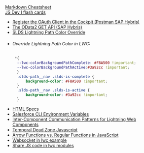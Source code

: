 [Markdown Cheatsheet](https://wordpress.com/support/markdown-quick-reference/)    
[JS Dev I flash cards](https://quizlet.com/542952542/flashcards)  
* [Register the OAuth Client in the Cockpit (Postman SAP Hybris)](https://help.sap.com/docs/CP_FORMS_BY_ADOBE/6d3eac5a9e3144a7b43932a1078c7628/8c810a5b065348f280b981428e6d1087.html?locale=en-US)  
* [The OData2 GET API (SAP Hybris)](https://help.sap.com/docs/SAP_COMMERCE/50c996852b32456c96d3161a95544cdb/23fe5af8c26e473994ddf3e2d6f4b2f8.html?version=1808&locale=en-US)  
* [SLDS Lightning Path Color Override](https://salesforce.stackexchange.com/questions/252762/how-to-change-colour-of-path)  
* ###### Override Lightning Path Color in LWC: ######
  ```css
   *{
    --lwc-colorBackgroundPathComplete: #F8A500 !important;
    --lwc-colorBackgroundPathActive:#3a92cc !important;
    }
    .slds-path__nav .slds-is-complete {
        background-color: #F8A500 !important;
    }
    .slds-path__nav .slds-is-active {
        background-color: #3a92cc !important;
    }
  ```
* [HTML Specs](https://html.spec.whatwg.org/) 
* [Salesforce CLI Environment Variables](https://developer.salesforce.com/docs/atlas.en-us.sfdx_setup.meta/sfdx_setup/sfdx_dev_cli_env_variables.htm)   
* [Inter-Component Communication Patterns for Lightning Web Components](https://developer.salesforce.com/blogs/2021/05/inter-component-communication-patterns-for-lightning-web-components)  
* [Temporal Dead Zone Javascript](https://www.freecodecamp.org/news/what-is-the-temporal-dead-zone/)  
* [Arrow Functions vs. Regular Functions in JavaScript](https://blog.bitsrc.io/arrow-functions-vs-regular-functions-in-javascript-458ccd863bc1)  
* [Websocket in lwc example](https://blog.jamigibbs.com/websockets-in-salesforce-with-lightning-web-components/)  
* [Share JS code in lwc modules](https://developer.salesforce.com/docs/component-library/documentation/en/lwc/js_share_code)  
